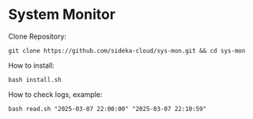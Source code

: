 # System Monitor

Clone Repository:

`git clone https://github.com/sideka-cloud/sys-mon.git && cd sys-mon`


How to install: 

`bash install.sh`


How to check logs, example:

`bash read.sh "2025-03-07 22:00:00" "2025-03-07 22:10:59"`

